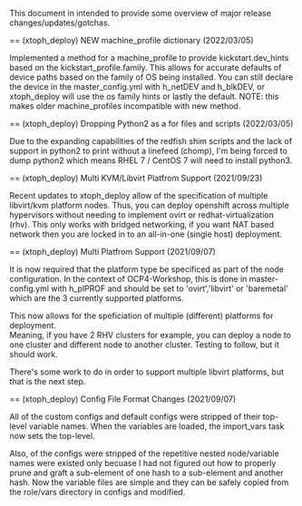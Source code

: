 
This document in intended to provide some overview of major release changes/updates/gotchas.

== (xtoph_deploy) NEW machine_profile dictionary (2022/03/05)

Implemented a method for a machine_profile to provide kickstart.dev_hints based on 
the kickstart_profile.family.  This allows for accurate defaults of device paths 
based on the family of OS being installed.  You can still declare the device in the 
master_config.yml with h_netDEV and h_blkDEV, or xtoph_deploy will use the os family 
hints or lastly the default.  NOTE: this makes older machine_profiles incompatible 
with new method.

== (xtoph_deploy) Dropping Python2 as a for files and scripts (2022/03/05)

Due to the expanding capabilities of the redfish shim scripts and the lack of support
in python2 to print without a linefeed (chomp), I'm being forced to dump python2 which
means RHEL 7 / CentOS 7 will need to install python3.

== (xtoph_deploy) Multi KVM/Libvirt Platfrom Support (2021/09/23)

Recent updates to xtoph_deploy allow of the specification of multiple libvirt/kvm 
platform nodes.  Thus, you can deploy openshift across multiple hypervisors without 
needing to implement ovirt or redhat-virtualization (rhv).  This only works with 
bridged networking, if you want NAT based network then you are locked in to an 
all-in-one (single host) deployment.

== (xtoph_deploy) Multi Platfrom Support (2021/09/07)

It is now required that the platform type be specificed as part of the node 
configuration.  In the context of OCP4-Workshop, this is done in master-config.yml 
with h_plPROF and should be set to 'ovirt','libvirt' or 'baremetal' which are the 
3 currently supported platforms.

This now allows for the speficiation of multiple (different) platforms for deployment.  
Meaning, if you have 2 RHV clusters for example, you can deploy a node to one cluster 
and different node to another cluster.  Testing to follow, but it should work.

There's some work to do in order to support multiple libvirt platforms, but that is 
the next step.

== (xtoph_deploy) Config File Format Changes (2021/09/07)

All of the custom configs and default configs were stripped of their top-level 
variable names.  When the variables are loaded, the import_vars task now sets 
the top-level.

Also, of the configs were stripped of the repetitive nested node/variable names 
were existed only becuase I had not figured out how to properly prune and graft 
a sub-element of one hash to a sub-element and another hash.  Now the variable 
files are simple and they can be safely copied from the role/vars directory in 
configs and modified.
